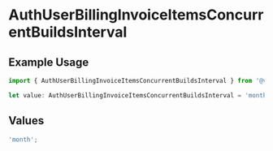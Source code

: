 # AuthUserBillingInvoiceItemsConcurrentBuildsInterval

## Example Usage

```typescript
import { AuthUserBillingInvoiceItemsConcurrentBuildsInterval } from '@vercel/client/models/components';

let value: AuthUserBillingInvoiceItemsConcurrentBuildsInterval = 'month';
```

## Values

```typescript
'month';
```
